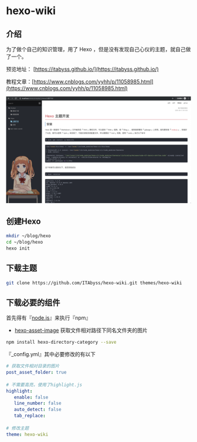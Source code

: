 # hexo-wiki

## 介绍

为了做个自己的知识管理，用了 Hexo ，但是没有发现自己心仪的主题，就自己做了一个。

预览地址： [https://itabyss.github.io/](https://itabyss.github.io/)

教程文章：[https://www.cnblogs.com/yyhh/p/11058985.html](https://www.cnblogs.com/yyhh/p/11058985.html)

![img](img.png)



## 创建Hexo

```bash
mkdir ~/blog/hexo
cd ~/blog/hexo
hexo init
```

## 下载主题
```bash
git clone https://github.com/ITAbyss/hexo-wiki.git themes/hexo-wiki
```

## 下载必要的组件

首先得有『<a href="https://nodejs.org" target="_blank">node.js</a>』来执行『npm』

- <a href="https://www.baidu.com" target="_blank">hexo-asset-image</a> 获取文件相对路径下同名文件夹的图片

```bash
npm install hexo-directory-category --save
```

『_config.yml』其中必要修改的有以下

 ```yml
# 获取文件相对目录的图片
post_asset_folder: true

# 不需要高亮，使用了highlight.js
highlight:
    enable: false
    line_number: false
    auto_detect: false
    tab_replace:

# 修改主题
theme: hexo-wiki
 ```

